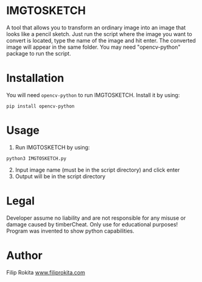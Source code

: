 # IMGTOSKETCH
A tool that allows you to transform an ordinary image into an image that looks like a pencil sketch. Just run the script where the image you want to convert is located, type the name of the image and hit enter. The converted image will appear in the same folder. You may need "opencv-python" package to run the script.

# Installation
You will need `opencv-python` to run IMGTOSKETCH. Install it by using:
```
pip install opencv-python
```

# Usage
1. Run IMGTOSKETCH by using:
```
python3 IMGTOSKETCH.py
```
2. Input image name (must be in the script directory) and click enter
3. Output will be in the script directory

# Legal
Developer assume no liability and are not responsible for any misuse or damage caused by timberCheat. Only use for educational purposes! Program was invented to show python capabilities.

# Author
Filip Rokita
www.filiprokita.com